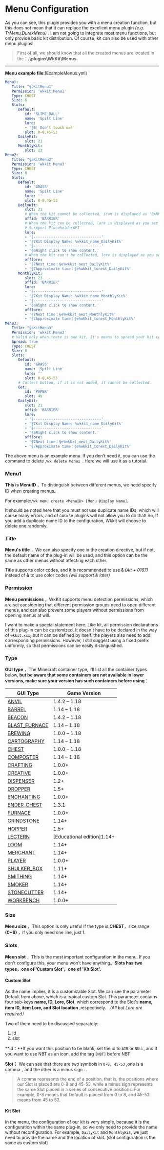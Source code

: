 # Menu Configuration

As you can see, this plugin provides you with a menu creation function, but this does not mean that it can replace the excellent menu plugin *(e.g. TrMenu,DurexMenu)* . I am not going to integrate most menu functions, but only provide basic kit distribution. Of course, kit can also be used with other menu plugins!

> First of all, we should know that all the created menus are located in the：**.\plugins\WkKit\Menus**

---

**Menu example file:**(ExampleMenus.yml)

```yaml
Menu1:
   Title: "§cKitMenu1"
   Permission: 'wkkit.Menu1'
   Type: CHEST
   Size: 6
   Slots:
      Default: 
         id: 'SLIME_BALL'
         name: 'Spilt Line'
         lore: 
         - '§8| Don't touch me!'
         slot: 0-8,45-53
      DailyKit:
         slot: 21
      MonthlyKit:
         slot: 23
Menu2:
   Title: "§aKitMenu2"
   Permission: 'wkkit.Menu3'
   Type: CHEST
   Size: 6
   Slots:
      Default: 
         id: 'GRASS'
         name: 'Spilt Line'
         lore: ''
         slot: 0-8,45-53
      DailyKit:
         slot: 21
         # When the kit cannot be collected, icon is displayed as 'BARRIER'(Delete will be default)
         offid: 'BARRIER'
         # When the kit can be collected, lore is displayed as you set down here'(Delete will be default)
         # Surpport PlaceholderAPI
         lore:
         - '§-------------------------------'
         - '§7Kit Display Name: %wkkit_name_DailyKit%'
         - '§-------------------------------'
         - '§aRight click to show content.'
         # When the kit can't be collected, lore is displayed as you set down here'(Delete will be default)
         offlore:
         - '§7Next time：§e%wkkit_next_DailyKit%'
         - '§7Approximate time：§e%wkkit_tonext_DailyKit%'
      MonthlyKit:
         slot: 23
         offid: 'BARRIER'   
         lore:
         - '§-------------------------------'
         - '§7Kit Display Name: %wkkit_name_MonthlyKit%'
         - '§-------------------------------'
         - '§aRight click to show content.'
         offlore:
         - '§7Next time：§e%wkkit_next_MonthlyKit%'
         - '§7Approximate time：§e%wkkit_tonext_MonthlyKit%'
Menu3:
   Title: "§aKitMenu3"
   Permission: 'wkkit.Menu3'
   # Valid only when there is one kit, It's means to spread your kit content on gui.
   Spread: true
   Type: CHEST
   Size: 6
   Slots:
      Default: 
         id: 'GRASS'
         name: 'Spilt Line'
         lore: ''
         slot: 0-8,45-53
      # Collect button, if it is not added, it cannot be collected.
      Get:
         id: 'PAPER'
         slot: 49
      DailyKit:
         slot: 21
         offid: 'BARRIER'
         lore:
         - '§-------------------------------'
         - '§7Kit Display Name: %wkkit_name_DailyKit%'
         - '§-------------------------------'
         - '§aRight click to show content.'
         offlore:
         - '§7Next time：§e%wkkit_next_DailyKit%'
         - '§7Approximate time：§e%wkkit_tonext_DailyKit%'
```

The above menu is an example menu. If you don't need it, you can use the command to delete `/wk delete Menu1 `. Here we will use it as a tutorial.

### Menu1

**This is MenuID** ，To distinguish between different menus, we need specify ID when creating menus。

For example:`/wk menu create <MenuID> [Menu Display Name]`.

It should be noted here that you must not use duplicate name IDs, which will cause many errors, and of course plugins will not allow you to do that! So, If you add a duplicate name ID to the configuration, Wkkit will choose to delete one randomly.

### Title

**Menu's title** ，We can also specify one in the creation directive, but if not, the default name of the plug-in will be used, and this option can be the same as other menus without affecting each other.

Title supports color codes, and it is recommended to use **§** _(Alt + 0167)_ instead of **&** to use color codes *(will support & later)*

### Permission

**Menu permissions** ，WkKit supports menu detection permissions, which are set considering that different permission groups need to open different menus, and can also prevent some players without permissions from opening menus at will.

I want to make a special statement here. Like kit, all permission declarations of this plug-in can be customized. It doesn't have to be declared in the way of `wkkit.xxx`, but it can be defined by itself. the players also need to add corresponding permissions. However, I still suggest using a fixed prefix uniformly, so that permissions can be easily distinguished.

### Type

**GUI type** ，The Minecraft container type, I'll list all the container types below, **but be aware that some containers are not available in lower versions, make sure your version has such containers before using**：


| GUI Type                                                                                                       | Game Version               |
| ---------------------------------------------------------------------------------------------------------------- | ---------------------------- |
| [ANVIL](https://bukkit.windit.net/javadoc/org/bukkit/event/inventory/InventoryType.html#ANVIL)                 | 1.4.2 – 1.18              |
| [BARREL](https://bukkit.windit.net/javadoc/org/bukkit/event/inventory/InventoryType.html#BARREL)               | 1.14 – 1.18               |
| [BEACON](https://bukkit.windit.net/javadoc/org/bukkit/event/inventory/InventoryType.html#BEACON)               | 1.4.2 – 1.18              |
| [BLAST_FURNACE](https://bukkit.windit.net/javadoc/org/bukkit/event/inventory/InventoryType.html#BLAST_FURNACE) | 1.14 – 1.18               |
| [BREWING](https://bukkit.windit.net/javadoc/org/bukkit/event/inventory/InventoryType.html#BREWING)             | 1.0.0 – 1.18              |
| [CARTOGRAPHY](https://bukkit.windit.net/javadoc/org/bukkit/event/inventory/InventoryType.html#CARTOGRAPHY)     | 1.14 – 1.18               |
| [CHEST](https://bukkit.windit.net/javadoc/org/bukkit/event/inventory/InventoryType.html#CHEST)                 | 1.0.0 – 1.18              |
| [COMPOSTER](https://bukkit.windit.net/javadoc/org/bukkit/event/inventory/InventoryType.html#COMPOSTER)         | 1.14 – 1.18               |
| [CRAFTING](https://bukkit.windit.net/javadoc/org/bukkit/event/inventory/InventoryType.html#CRAFTING)           | 1.0.0+                     |
| [CREATIVE](https://bukkit.windit.net/javadoc/org/bukkit/event/inventory/InventoryType.html#CREATIVE)           | 1.0.0+                     |
| [DISPENSER](https://bukkit.windit.net/javadoc/org/bukkit/event/inventory/InventoryType.html#DISPENSER)         | 1.2+                       |
| [DROPPER](https://bukkit.windit.net/javadoc/org/bukkit/event/inventory/InventoryType.html#DROPPER)             | 1.5+                       |
| [ENCHANTING](https://bukkit.windit.net/javadoc/org/bukkit/event/inventory/InventoryType.html#ENCHANTING)       | 1.0.0+                     |
| [ENDER_CHEST](https://bukkit.windit.net/javadoc/org/bukkit/event/inventory/InventoryType.html#ENDER_CHEST)     | 1.3.1                      |
| [FURNACE](https://bukkit.windit.net/javadoc/org/bukkit/event/inventory/InventoryType.html#FURNACE)             | 1.0.0+                     |
| [GRINDSTONE](https://bukkit.windit.net/javadoc/org/bukkit/event/inventory/InventoryType.html#GRINDSTONE)       | 1.14+                      |
| [HOPPER](https://bukkit.windit.net/javadoc/org/bukkit/event/inventory/InventoryType.html#HOPPER)               | 1.5+                       |
| [LECTERN](https://bukkit.windit.net/javadoc/org/bukkit/event/inventory/InventoryType.html#LECTERN)             | [Educational edition]1.14+ |
| [LOOM](https://bukkit.windit.net/javadoc/org/bukkit/event/inventory/InventoryType.html#LOOM)                   | 1.14+                      |
| [MERCHANT](https://bukkit.windit.net/javadoc/org/bukkit/event/inventory/InventoryType.html#MERCHANT)           | 1.14+                      |
| [PLAYER](https://bukkit.windit.net/javadoc/org/bukkit/event/inventory/InventoryType.html#PLAYER)               | 1.0.0+                     |
| [SHULKER_BOX](https://bukkit.windit.net/javadoc/org/bukkit/event/inventory/InventoryType.html#SHULKER_BOX)     | 1.11+                      |
| [SMITHING](https://bukkit.windit.net/javadoc/org/bukkit/event/inventory/InventoryType.html#SMITHING)           | 1.14+                      |
| [SMOKER](https://bukkit.windit.net/javadoc/org/bukkit/event/inventory/InventoryType.html#SMOKER)               | 1.14+                      |
| [STONECUTTER](https://bukkit.windit.net/javadoc/org/bukkit/event/inventory/InventoryType.html#STONECUTTER)     | 1.14+                      |
| [WORKBENCH](https://bukkit.windit.net/javadoc/org/bukkit/event/inventory/InventoryType.html#WORKBENCH)         | 1.0.0+                     |

### Size

**Menu size** ，This option is only useful if the type is **CHEST**，size range **(0~6)** ，if you only need one line, just 1.

### Slots

**Meun slot** ，This is the most important configuration in the menu. If you don't configure this, your menu won't have anything。**Slots has two types，one of 'Custom Slot'，one of 'Kit Slot'.**

#### Custom Slot

As the name implies, it is a customizable Slot. We can see the parameter Default from above, which is a typical custom Slot. This parameter contains four sub-keys **name, ID, Lore, Slot**, which correspond to the Slot's **name, item ID, item Lore, and Slot location** ,respectively. *（All but Lore are required）*

Two of them need to be discussed separately:

1. id
2. slot

**id：**If you want this position to be blank, set the id to `AIR` or `NULL`, and if you want to use NBT as an icon, add the tag `[NBT]` before NBT

**Slot：** We can see that there are two symbols in `0-8, 45-53` ,one is a comma `,` and the other is a minus sign `-`.

> A comma represents the end of a position, that is, the positions where our Slot is placed are 0-8 and 45-53, while a minus sign represents the same Slot placed in a series of consecutive positions. For example, 0-8 means that Default is placed from 0 to 8, and 45-53 means from 45 to 53.

#### **Kit Slot**

In the menu, the configuration of our kit is very simple, because it is the configuration within the same plug-in, so we only need to provide the name without reconfiguration. For example, `DailyKit` and `MonthlyKit`, we just need to provide the name and the location of slot. (slot configuration is the same as custom slot)
